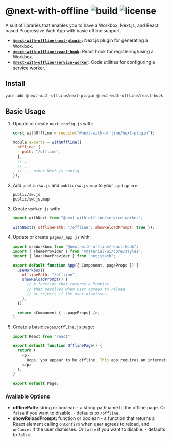 # @next-with-offline ![build](https://img.shields.io/travis/com/cansin/next-with-offline) ![license](https://img.shields.io/github/license/cansin/next-with-offline)

A suit of libraries that enables you to have a Workbox, Next.js, and React based Progressive Web App
with basic offline support.

- **[`@next-with-offline/next-plugin`](packages/next-plugin):** Next.js plugin for generating a Workbox.
- **[`@next-with-offline/react-hook`](packages/react-hook):** React hook for registering/using a Workbox.
- **[`@next-with-offline/service-worker`](packages/service-worker):** Code utilities for configuring a service worker.

## Install

```bash
yarn add @next-with-offline/next-plugin @next-with-offline/react-hook  @next-with-offline/service-worker
```

## Basic Usage

1. Update or create `next.config.js` with:

   ```js
   const withOffline = require("@next-with-offline/next-plugin");

   module.exports = withOffline({
     offline: {
       path: "/offline",
     },
     // .
     // ..
     // ... other Next.js config
   });
   ```

2. Add `public/sw.js` and `public/sw.js.map` to your `.gitignore`:

   ```git
   public/sw.js
   public/sw.js.map
   ```

3. Create `worker.js` with:

   ```js
   import withNext from "@next-with-offline/service-worker";

   withNext({ offlinePath: "/offline", showReloadPrompt: true });
   ```

4. Update or create `pages/_app.js` with:

   ```js
   import useWorkbox from "@next-with-offline/react-hook";
   import { ThemeProvider } from "@material-ui/core/styles";
   import { SnackbarProvider } from "notistack";

   export default function App({ Component, pageProps }) {
     useWorkbox({
       offlinePath: "/offline",
       showReloadPrompt() {
         // A function that returns a Promise
         // that resolves when user agrees to reload,
         // or rejects if the user dismisses.
       },
     });

     return <Component {...pageProps} />;
   }
   ```

5. Create a basic `pages/offline.js` page:

    ```js
    import React from "react";
    
    export default function OfflinePage() {
      return (
        <p>
          Oops, you appear to be offline. This app requires an internet connection.
        </p>
      );
    }
    
    export default Page;
    ```

### Available Options

- **offlinePath:** string or boolean - a string pathname to the offline page.
  Or `false` if you want to disable. - defaults to `/offline`.
- **showReloadPrompt:** function or boolean - a function that returns
  a React element calling `onConfirm` when user agrees to reload, and `onCancel`
  if the user dismisses. Or `false` if you want to disable. - defaults to `false`.
